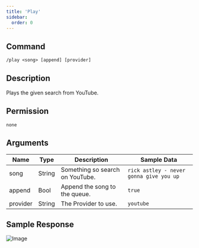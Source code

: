 ```yaml
---
title: 'Play'
sidebar:
  order: 0
---
```


## Command
```txt
/play <song> [append] [provider]
```

## Description
Plays the given search from YouTube.

## Permission
`none`

## Arguments
| Name | Type | Description | Sample Data |
| ---- | ---- | ----------- | ----------- |
| song | String | Something so search on YouTube. | `rick astley - never gonna give you up` |
| append | Bool | Append the song to the queue. | `true` |
| provider | String | The Provider to use. | `youtube` |

## Sample Response
![Image](https://cdn.utilbot.co/2021-07-09_15-06-01_f203a4c9-9c67-472b-9efe-08271dbd2413.png)

